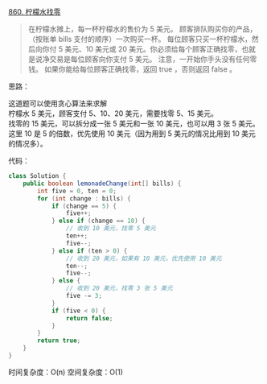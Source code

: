 [860. 柠檬水找零](https://leetcode-cn.com/problems/lemonade-change/)
> 在柠檬水摊上，每一杯柠檬水的售价为 5 美元。
  顾客排队购买你的产品，（按账单 bills 支付的顺序）一次购买一杯。
  每位顾客只买一杯柠檬水，然后向你付 5 美元、10 美元或 20 美元。你必须给每个顾客正确找零，也就是说净交易是每位顾客向你支付 5 美元。
  注意，一开始你手头没有任何零钱。
  如果你能给每位顾客正确找零，返回 true ，否则返回 false 。
  
思路：

这道题可以使用贪心算法来求解  
柠檬水 5 美元，顾客支付 5、10、20 美元，需要找零 5、15 美元。  
找零的 15 美元，可以拆分成一张 5 美元和一张 10 美元，也可以用 3 张 5 美元。这里 10 是 5 的倍数，优先使用 10 美元（因为用到 5 美元的情况比用到 10 美元的情况多）。

代码：

```java
class Solution {
    public boolean lemonadeChange(int[] bills) {
        int five = 0, ten = 0;
        for (int change : bills) {
            if (change == 5) {
                five++;
            } else if (change == 10) {
                // 收到 10 美元，找零 5 美元
                ten++;
                five--;
            } else if (ten > 0) {
                // 收到 20 美元，如果有 10 美元，优先使用 10 美元
                ten--;
                five--;
            } else {
                // 收到 20 美元，找零 3 张 5 美元
                five -= 3;
            }
            if (five < 0) {
                return false;
            }
        }
        return true;
    }
}
```

时间复杂度：O(n)
空间复杂度：O(1)
